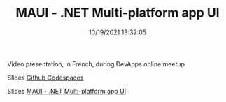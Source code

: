 ﻿---
title: 'MAUI - .NET Multi-platform app UI'
permalink: /2021/10/19/dapr-binding-building-block-by-simple-example/
date: 10/19/2021 13:32:05
disqusIdentifier: 20211019013205
tags: [.NET, Dapr]
video: f3HyVYr0LRA
start: 74
---
Video presentation, in French, during DevApps online meetup
<!-- more --> <!-- TODO Should we put this info in the front matter  -->  

<?# Plyr video=f3HyVYr0LRA start=74 /?>

Slides [Github Codespaces](https://laurentkempe.com/presentations/Github%20Codespaces/#/)

Slides [MAUI - .NET Multi-platform app UI](https://laurentkempe.com/presentations/dotNET%20Multi-platform%20App%20UI/#/)